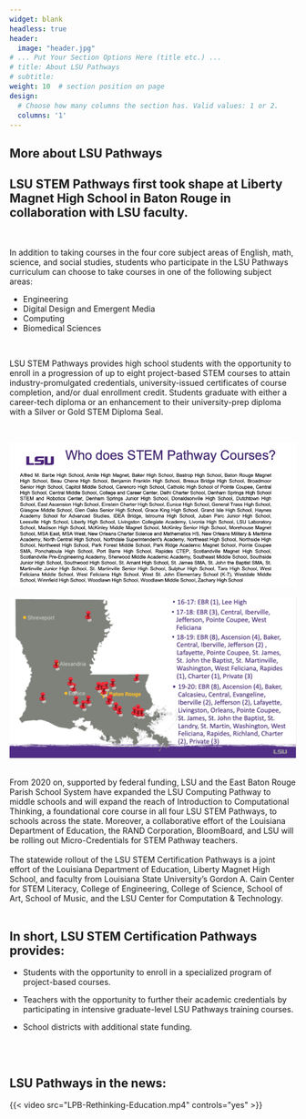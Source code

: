 ```yaml
---
widget: blank
headless: true
header:
  image: "header.jpg"
# ... Put Your Section Options Here (title etc.) ...
# title: About LSU Pathways
# subtitle:
weight: 10  # section position on page
design:
  # Choose how many columns the section has. Valid values: 1 or 2.
  columns: '1'
---
```

<!-- {{< spoiler text="Click to view the spoiler" >}}
You found me!
{{< /spoiler >}} -->

## **More about LSU Pathways** 

 ## LSU STEM Pathways first took shape at Liberty Magnet High School in Baton Rouge in collaboration with LSU faculty. <!-- *MORE HISTORY HERE* -->

 <br>

 In addition to taking courses in the four core subject areas of English, math, science, and social studies, students who participate in the LSU Pathways curriculum can choose to take courses in one of the following subject areas: 

 - Engineering
 - Digital Design and Emergent Media
 - Computing
 - Biomedical Sciences

<br>

LSU STEM Pathways provides high school students with the opportunity to enroll in a progression of up to eight project-based STEM courses to attain industry-promulgated credentials, university-issued certificates of course completion, and/or dual enrollment credit. Students graduate with either a career-tech diploma or an enhancement to their university-prep diploma with a Silver or Gold STEM Diploma Seal.

<br>

<!-- Under the approved state education funding formula, a school district offering a BESE-approved LSU STEM Pathway course that is taught by a trained and LSU-certified teacher receives $482 per student per course in the form of Career Tech and Career Development supplements. In the LSU STEM Pathways, the bulk of the student credentialing is not done by industry, but by LSU or ULM. -->

![LSU Pathways Schools](about%204.png)


![LSU Pathways Map](About%202.png)

<br>
From 2020 on, supported by federal funding, LSU and the East Baton Rouge Parish School System have expanded the LSU Computing Pathway to middle schools and will expand the reach of Introduction to Computational Thinking, a foundational core course in all four LSU STEM Pathways, to schools across the state. Moreover, a collaborative effort of the Louisiana Department of Education, the RAND Corporation, BloomBoard, and LSU will be rolling out Micro-Credentials for STEM Pathway teachers.
<br></br>
The statewide rollout of the LSU STEM Certification Pathways is a joint effort of the Louisiana Department of Education, Liberty Magnet High School, and faculty from Louisiana State University’s Gordon A. Cain Center for STEM Literacy, College of Engineering, College of Science, School of Art, School of Music, and the LSU Center for Computation & Technology.
<br></br>
 
 ## In short, LSU STEM Certification Pathways provides:

- Students with the opportunity to enroll in a specialized program of project-based courses.

- Teachers with the opportunity to further their academic credentials by participating in intensive graduate-level LSU Pathways training courses.

- School districts with additional state funding.

<!-- 
![LSU Pathways Details](About%201.png) -->

<br></br>

## LSU Pathways in the news:

{{< video src="LPB-Rethinking-Education.mp4" controls="yes" >}}